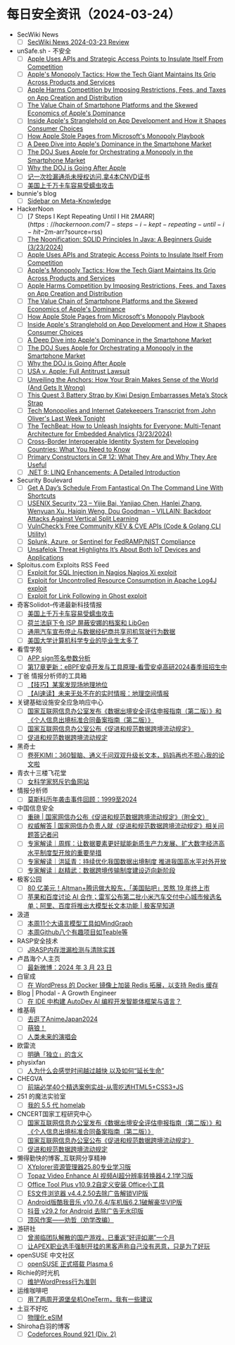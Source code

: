 # 每日安全资讯（2024-03-24）

- SecWiki News
  - [ ] [SecWiki News 2024-03-23 Review](http://www.sec-wiki.com/?2024-03-23)
- unSafe.sh - 不安全
  - [ ] [Apple Uses APIs and Strategic Access Points to Insulate Itself From Competition](https://buaq.net/go-230137.html)
  - [ ] [Apple's Monopoly Tactics: How the Tech Giant Maintains Its Grip Across Products and Services](https://buaq.net/go-230138.html)
  - [ ] [Apple Harms Competition by Imposing Restrictions, Fees, and Taxes on App Creation and Distribution](https://buaq.net/go-230139.html)
  - [ ] [The Value Chain of Smartphone Platforms and the Skewed Economics of Apple's Dominance](https://buaq.net/go-230140.html)
  - [ ] [Inside Apple's Stranglehold on App Development and How it Shapes Consumer Choices](https://buaq.net/go-230142.html)
  - [ ] [How Apple Stole Pages from Microsoft's Monopoly Playbook](https://buaq.net/go-230141.html)
  - [ ] [A Deep Dive into Apple's Dominance in the Smartphone Market](https://buaq.net/go-230143.html)
  - [ ] [The DOJ Sues Apple for Orchestrating a Monopoly in the Smartphone Market](https://buaq.net/go-230149.html)
  - [ ] [Why the DOJ is Going After Apple](https://buaq.net/go-230152.html)
  - [ ] [记一次捡漏通杀未授权访问,拿4本CNVD证书](https://buaq.net/go-230146.html)
  - [ ] [美国上千万卡车容易受蠕虫攻击](https://buaq.net/go-230126.html)
- bunnie's blog
  - [ ] [Sidebar on Meta-Knowledge](https://www.bunniestudios.com/blog/?p=7025)
- HackerNoon
  - [ ] [7 Steps I Kept Repeating Until I Hit $2M ARR](https://hackernoon.com/7-steps-i-kept-repeating-until-i-hit-$2m-arr?source=rss)
  - [ ] [The Noonification: SOLID Principles In Java: A Beginners Guide (3/23/2024)](https://hackernoon.com/3-23-2024-noonification?source=rss)
  - [ ] [Apple Uses APIs and Strategic Access Points to Insulate Itself From Competition](https://hackernoon.com/apple-uses-apis-and-strategic-access-points-to-insulate-itself-from-competition?source=rss)
  - [ ] [Apple's Monopoly Tactics: How the Tech Giant Maintains Its Grip Across Products and Services](https://hackernoon.com/apples-monopoly-tactics-how-the-tech-giant-maintains-its-grip-across-products-and-services?source=rss)
  - [ ] [Apple Harms Competition by Imposing Restrictions, Fees, and Taxes on App Creation and Distribution](https://hackernoon.com/apple-harms-competition-by-imposing-restrictions-fees-and-taxes-on-app-creation-and-distribution?source=rss)
  - [ ] [The Value Chain of Smartphone Platforms and the Skewed Economics of Apple's Dominance](https://hackernoon.com/the-value-chain-of-smartphone-platforms-and-the-skewed-economics-of-apples-dominance?source=rss)
  - [ ] [How Apple Stole Pages from Microsoft's Monopoly Playbook](https://hackernoon.com/how-apple-stole-pages-from-microsofts-monopoly-playbook?source=rss)
  - [ ] [Inside Apple's Stranglehold on App Development and How it Shapes Consumer Choices](https://hackernoon.com/inside-apples-stranglehold-on-app-development-and-how-it-shapes-consumer-choices?source=rss)
  - [ ] [A Deep Dive into Apple's Dominance in the Smartphone Market](https://hackernoon.com/a-deep-dive-into-apples-dominance-in-the-smartphone-market?source=rss)
  - [ ] [The DOJ Sues Apple for Orchestrating a Monopoly in the Smartphone Market](https://hackernoon.com/the-doj-sues-apple-for-orchestrating-a-monopoly-in-the-smartphone-market?source=rss)
  - [ ] [Why the DOJ is Going After Apple](https://hackernoon.com/why-the-doj-is-going-after-apple?source=rss)
  - [ ] [USA v. Apple: Full Antitrust Lawsuit](https://hackernoon.com/usa-v-apple-full-antitrust-lawsuit?source=rss)
  - [ ] [Unveiling the Anchors: How Your Brain Makes Sense of the World (And Gets It Wrong)](https://hackernoon.com/unveiling-the-anchors-how-your-brain-makes-sense-of-the-world-and-gets-it-wrong?source=rss)
  - [ ] [This Quest 3 Battery Strap by Kiwi Design Embarrasses Meta’s Stock Strap](https://hackernoon.com/this-quest-3-battery-strap-by-kiwi-design-embarrasses-metas-stock-strap?source=rss)
  - [ ] [Tech Monopolies and Internet Gatekeepers Transcript from John Oliver's Last Week Tonight](https://hackernoon.com/tech-monopolies-and-internet-gatekeepers-transcript-from-john-olivers-last-week-tonight?source=rss)
  - [ ] [The TechBeat: How to Unleash Insights for Everyone: Multi-Tenant Architecture for Embedded Analytics  (3/23/2024)](https://hackernoon.com/3-23-2024-techbeat?source=rss)
  - [ ] [Cross-Border Interoperable Identity System for Developing Countries: What You Need to Know](https://hackernoon.com/cross-border-interoperable-identity-system-for-developing-countries-what-you-need-to-know?source=rss)
  - [ ] [Primary Constructors in C# 12: What They Are and Why They Are Useful](https://hackernoon.com/primary-constructors-in-c-12-what-they-are-and-why-they-are-useful?source=rss)
  - [ ] [.NET 9: LINQ Enhancements: A Detailed Introduction](https://hackernoon.com/net-9-linq-enhancements-a-detailed-introduction?source=rss)
- Security Boulevard
  - [ ] [Get A Day’s Schedule From Fantastical On The Command Line With Shortcuts](https://securityboulevard.com/2024/03/get-a-days-schedule-from-fantastical-on-the-command-line-with-shortcuts/)
  - [ ] [USENIX Security ’23 – Yijie Bai, Yanjiao Chen, Hanlei Zhang, Wenyuan Xu, Haiqin Weng, Dou Goodman – VILLAIN: Backdoor Attacks Against Vertical Split Learning](https://securityboulevard.com/2024/03/usenix-security-23-yijie-bai-yanjiao-chen-hanlei-zhang-wenyuan-xu-haiqin-weng-dou-goodman-villain-backdoor-attacks-against-vertical-split-learning/)
  - [ ] [VulnCheck’s Free Community KEV & CVE APIs  (Code & Golang CLI Utility)](https://securityboulevard.com/2024/03/vulnchecks-free-community-kev-cve-apis-code-golang-cli-utility/)
  - [ ] [Splunk, Azure, or Sentinel for FedRAMP/NIST Compliance](https://securityboulevard.com/2024/03/splunk-azure-or-sentinel-for-fedramp-nist-compliance/)
  - [ ] [Unsafelok Threat Highlights It’s About Both IoT Devices and Applications](https://securityboulevard.com/2024/03/unsafelok-threat-highlights-its-about-both-iot-devices-and-applications/)
- Sploitus.com Exploits RSS Feed
  - [ ] [Exploit for SQL Injection in Nagios Nagios Xi exploit](https://sploitus.com/exploit?id=8292EFB2-7D48-5269-85E0-90F582B0CF95&utm_source=rss&utm_medium=rss)
  - [ ] [Exploit for Uncontrolled Resource Consumption in Apache Log4J exploit](https://sploitus.com/exploit?id=57A04B68-8CB5-5CEE-999B-B21C3C35AB83&utm_source=rss&utm_medium=rss)
  - [ ] [Exploit for Link Following in Ghost exploit](https://sploitus.com/exploit?id=DE615FEE-A3FA-5F90-8766-2FBBFEB9EBF4&utm_source=rss&utm_medium=rss)
- 奇客Solidot–传递最新科技情报
  - [ ] [美国上千万卡车容易受蠕虫攻击](https://www.solidot.org/story?sid=77679)
  - [ ] [荷兰法庭下令 ISP 屏蔽安娜的档案和 LibGen](https://www.solidot.org/story?sid=77678)
  - [ ] [通用汽车宣布停止与数据经纪商共享司机驾驶行为数据](https://www.solidot.org/story?sid=77677)
  - [ ] [美国大学计算机科学专业的毕业生太多了](https://www.solidot.org/story?sid=77676)
- 看雪学苑
  - [ ] [APP sign签名参数分析](https://mp.weixin.qq.com/s?__biz=MjM5NTc2MDYxMw==&mid=2458548774&idx=1&sn=fbc9f2f77b85f8e318cee3879cb4e117&chksm=b18d4aac86fac3bad991492153a16c52a058e38cbddae6cd816e6d993e462802f94df667078d&scene=58&subscene=0#rd)
  - [ ] [第17章更新：eBPF安卓开发与工具原理-看雪安卓高研2024春季班招生中](https://mp.weixin.qq.com/s?__biz=MjM5NTc2MDYxMw==&mid=2458548774&idx=2&sn=442c6f224f3bdb89c496539c339c707b&chksm=b18d4aac86fac3ba2714d248aea4cd0c0f115fa9cac1b9bb7951d50f643e879dc52e262be32a&scene=58&subscene=0#rd)
- 丁爸 情报分析师的工具箱
  - [ ] [【技巧】某案发现场地理地位](https://mp.weixin.qq.com/s?__biz=MzI2MTE0NTE3Mw==&mid=2651142792&idx=1&sn=cc641e38515370c1b75faf84c5c84b44&chksm=f1af4db2c6d8c4a4b611d1840a29f785f4ad007f05deb495230231a73e1143818144dbc6c03a&scene=58&subscene=0#rd)
  - [ ] [【AI速读】未来无处不在的实时情报：地理空间情报](https://mp.weixin.qq.com/s?__biz=MzI2MTE0NTE3Mw==&mid=2651142792&idx=2&sn=e47c5fdccb0baf0727357d130c00fc6c&chksm=f1af4db2c6d8c4a4112968b8806862bc892c5ec1fbe8ea8630ce11552ae7ade771f6d6412977&scene=58&subscene=0#rd)
- 关键基础设施安全应急响应中心
  - [ ] [国家互联网信息办公室发布《数据出境安全评估申报指南（第二版）》和《个人信息出境标准合同备案指南（第二版）》](https://mp.weixin.qq.com/s?__biz=MzkyMzAwMDEyNg==&mid=2247542959&idx=1&sn=29919ffb5b1e1d6cd3321e662d3f18ed&chksm=c1e9a4fef69e2de831e827967c0aac1c3f4e20449b92b23285a1fa97e68c28998386b67ebe96&scene=58&subscene=0#rd)
  - [ ] [国家互联网信息办公室公布《促进和规范数据跨境流动规定》](https://mp.weixin.qq.com/s?__biz=MzkyMzAwMDEyNg==&mid=2247542959&idx=2&sn=89450fec3914a5fa0d65e7a0865c9192&chksm=c1e9a4fef69e2de8f23b016e06261a9a109416b552696b3222d3bcdf37eb3a7ca3c4c46751a4&scene=58&subscene=0#rd)
  - [ ] [促进和规范数据跨境流动规定](https://mp.weixin.qq.com/s?__biz=MzkyMzAwMDEyNg==&mid=2247542959&idx=3&sn=c42976c6f89a2d17130503fb104f1a8e&chksm=c1e9a4fef69e2de87e426ee953b1cbf83b7047107016eafbad7f0650ee6decb0adbac119a03a&scene=58&subscene=0#rd)
- 黑奇士
  - [ ] [卷死KIMI：360智脑、通义千问双双升级长文本，妈妈再也不担心我的论文啦](https://mp.weixin.qq.com/s?__biz=MzI5ODYwNTE4Nw==&mid=2247488115&idx=1&sn=9560b79be8ccb111a9d284001b8efb5b&chksm=eca21d9fdbd5948958bc6ae6a3393a2f928cca2643fc6a5f721e43184e51155f566cb320e57b&scene=58&subscene=0#rd)
- 青衣十三楼飞花堂
  - [ ] [女科学家怒斥钓鱼网站](https://mp.weixin.qq.com/s?__biz=MzUzMjQyMDE3Ng==&mid=2247487233&idx=1&sn=3b9f18b1716d358bb141a77cb148382c&chksm=fab2cc3ecdc54528eaf5d4656626f1027a858062263c8d999a1dd0a0fa47aafd02d11b529918&scene=58&subscene=0#rd)
- 情报分析师
  - [ ] [​莫斯科历年袭击事件回顾：1999至2024](https://mp.weixin.qq.com/s?__biz=MzA3Mjc1MTkwOA==&mid=2650547488&idx=1&sn=60747c8f542454d590c8ab85d19a866a&chksm=87110b6bb066827d7d1684eb286ab4c12e073fb4bde5971b800c175e17b1a2d2d8825a67b268&scene=58&subscene=0#rd)
- 中国信息安全
  - [ ] [重磅 | 国家网信办公布《促进和规范数据跨境流动规定》（附全文）](https://mp.weixin.qq.com/s?__biz=MzA5MzE5MDAzOA==&mid=2664208760&idx=1&sn=bd931781864fc109bf37b514c7edbe47&chksm=8b599b81bc2e129786ab11bc30850b891370bf8e4ded1de56323a7973b369353084ccf86c700&scene=58&subscene=0#rd)
  - [ ] [权威解答 | 国家网信办负责人就《促进和规范数据跨境流动规定》相关问题答记者问](https://mp.weixin.qq.com/s?__biz=MzA5MzE5MDAzOA==&mid=2664208760&idx=2&sn=c29bda26dbe8994bfdc2739017f1296c&chksm=8b599b81bc2e12971fefe075444718ef8a3b98043e4a20f4253fe5cdf88402fcc5efd49da0d6&scene=58&subscene=0#rd)
  - [ ] [专家解读｜周辉：让数据要素更好赋能新质生产力发展、扩大数字经济高水平制度型开放的重要举措](https://mp.weixin.qq.com/s?__biz=MzA5MzE5MDAzOA==&mid=2664208760&idx=3&sn=8afcf0feb78659a7132f16ba4d016f52&chksm=8b599b81bc2e12970ae5fce4356465f67b5ae3c640f8cb53dc55b411b635dfcf7d207a01c120&scene=58&subscene=0#rd)
  - [ ] [专家解读｜洪延青：持续优化我国数据出境制度 推进我国高水平对外开放](https://mp.weixin.qq.com/s?__biz=MzA5MzE5MDAzOA==&mid=2664208760&idx=4&sn=fde524b15860b2b1b531b8d3fc258a78&chksm=8b599b81bc2e129755102a8c679924a0c433dbca133a868fb6aede5ad6d9609f609b7b6673dd&scene=58&subscene=0#rd)
  - [ ] [专家解读｜赵精武：数据跨境传输制度建设迈向新阶段](https://mp.weixin.qq.com/s?__biz=MzA5MzE5MDAzOA==&mid=2664208760&idx=5&sn=fb421731fb90a076202b7fe111805506&chksm=8b599b81bc2e12972e47602c5e21b6d59b0974aca869e83d38333caf1c704f9caf00c70b1fab&scene=58&subscene=0#rd)
- 极客公园
  - [ ] [80 亿美元！Altman+腾讯做大股东，「美国贴吧」苦熬 19 年终上市](https://mp.weixin.qq.com/s?__biz=MTMwNDMwODQ0MQ==&mid=2653036699&idx=1&sn=e09e11f8ececf0febbf9215d54cb74eb&chksm=7e575d2d4920d43b6a3f787d3215ae95c37c5be1d2bb6f9039fb9b971789684188ff927a941c&scene=58&subscene=0#rd)
  - [ ] [苹果和百度讨论 AI 合作；雷军公布第二批小米汽车交付中心城市候选名单；阿里、百度将推出大模型长文本功能 | 极客早知道](https://mp.weixin.qq.com/s?__biz=MTMwNDMwODQ0MQ==&mid=2653036670&idx=1&sn=b549bb3e149331541415285e0ca59536&chksm=7e575dc84920d4de5a73b34bbdd8bd7e58e9c5d93e8fe3ccc602b316da381776ba7a230d5ac7&scene=58&subscene=0#rd)
- 汲道
  - [ ] [本周11个大语言模型工具如MindGraph](https://www.jdon.com/73052.html)
  - [ ] [本周Github八个有趣项目如Teable等](https://www.jdon.com/73051.html)
- RASP安全技术
  - [ ] [JRASP内存泄漏检测与清除实践](https://mp.weixin.qq.com/s?__biz=Mzg5MjQ1OTkwMg==&mid=2247484693&idx=1&sn=d20162cc9237788b8b087bbf1563c449&chksm=c03c8b04f74b021212da83e058ca8e8f0c00ca37264db46d4fd2853cd3f60ec60487a81d3920&scene=58&subscene=0#rd)
- 卢昌海个人主页
  - [ ] [最新微博：2024 年 3 月 23 日](https://www.changhai.org/articles/miscellaneous/blog/202403.php#latest)
- 白宦成
  - [ ] [在 WordPress 的 Docker 镜像上加装 Redis 拓展，以支持 Redis 缓存](https://www.ixiqin.com/2024/03/23/install-redis-extension-on-the-docker-image-of-wordpress-to/)
- Blog | Phodal - A Growth Engineer
  - [ ] [在 IDE 中构建 AutoDev AI 编程开发智能体框架与语言？](http://www.phodal.com/blog/autodev-in-ide/)
- 维基萌
  - [ ] [去逛了AnimeJapan2024](https://www.wikimoe.com/post/z64s2jb5)
  - [ ] [萌狼！](https://www.wikimoe.com/post/oqnhfiq1)
  - [ ] [人类未来的演唱会](https://www.wikimoe.com/post/65fe68df135770204c535f5a)
- 欧雷流
  - [ ] [明确「独立」的含义](https://ourai.ws/posts/clarify-the-meaning-of-independence/)
- physixfan
  - [ ] [人为什么会感觉时间越过越快 以及如何“延长生命”](https://www.physixfan.com/renweishenmehuiganjueshijianyueguoyuekuai-yijiruheyanzhangshengming/)
- CHEGVA
  - [ ] [前端必学40个精选案例实战-从零吃透HTML5+CSS3+JS](https://chegva.com/5991.html)
- 251 的魔法实验室
  - [ ] [我的 5.5 代 homelab](https://blog.251.sh/my-5-gen-homelab)
- CNCERT国家工程研究中心
  - [ ] [国家互联网信息办公室发布《数据出境安全评估申报指南（第二版）》和《个人信息出境标准合同备案指南（第二版）》](https://mp.weixin.qq.com/s?__biz=MzUzNDYxOTA1NA==&mid=2247543661&idx=1&sn=86a8f97c4adba668429de8cf1c6fe9a7&chksm=fa939daccde414baad654e81eee26be7c7a453a13dbadac9b9907021f6fbc99c5d749036195f&scene=58&subscene=0#rd)
  - [ ] [国家互联网信息办公室公布《促进和规范数据跨境流动规定》](https://mp.weixin.qq.com/s?__biz=MzUzNDYxOTA1NA==&mid=2247543661&idx=2&sn=c64231547d2cc5bee1fa9ffd283d1787&chksm=fa939daccde414baf1a88e220a1b4fe1bb5cf979b73a3149fbfc47659a57045428f8cfd8306b&scene=58&subscene=0#rd)
  - [ ] [促进和规范数据跨境流动规定](https://mp.weixin.qq.com/s?__biz=MzUzNDYxOTA1NA==&mid=2247543661&idx=3&sn=5e3efc56b3360148fbf18fe146c1297e&chksm=fa939daccde414ba123eb4232d0a03a1c4720eb1ce6d0e8daca079d999d1edf058b990d68ca4&scene=58&subscene=0#rd)
- 懒得勤快的博客_互联网分享精神
  - [ ] [XYplorer资源管理器25.80专业学习版](https://masuit.com/1587)
  - [ ] [Topaz Video Enhance AI 视频AI超分辨率转换器4.2.1学习版](https://masuit.com/1781)
  - [ ] [Office Tool Plus v10.9.2自定义安装 Office小工具](https://masuit.com/1226)
  - [ ] [ES文件浏览器 v4.4.2.50去除广告解锁VIP版](https://masuit.com/1926)
  - [ ] [Android版酷我音乐 v10.7.6.4/车机版6.2.1破解豪华VIP版](https://masuit.com/1763)
  - [ ] [抖音 v29.2 for Android 去除广告无水印版](https://masuit.com/1935)
  - [ ] [顶风作案——劝哲（劝学改编）](https://masuit.com/1295)
- 游研社
  - [ ] [曾濒临团队解散的国产游戏，已重返“好评如潮”一个月](https://www.yystv.cn/p/11608)
  - [ ] [让APEX职业选手强制开挂的黑客声称自己没有恶意，只是为了好玩](https://www.yystv.cn/p/11605)
- openSUSE 中文社区
  - [ ] [openSUSE 正式搭载 Plasma 6](/%E6%9B%B4%E6%96%B0%E9%80%9A%E5%91%8A/2024/03/23/plasma.html)
- Richie的时光机
  - [ ] [维护WordPress行为准则](https://riichiie.net/2024/03/23/wordpress-maintenance-rule/)
- 运维咖啡吧
  - [ ] [用了两周开源堡垒机OneTerm，我有一些建议](https://blog.ops-coffee.cn/s/suggestion-for-open-source-jumpserver-oneterm)
- 土豆不好吃
  - [ ] [物理化 eSIM](https://dmesg.app/physical-esim.html)
- Shiroha白羽的博客
  - [ ] [Codeforces Round 921 (Div. 2)](https://blog.mauve.icu/2024/03/23/acm/codeforces/CodeforcesRound921/)

